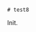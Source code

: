                                                                                                                                              # test8

Init.
